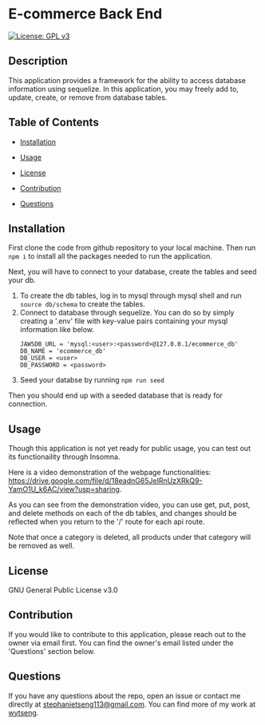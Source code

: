 # E-commerce Back End

[![License: GPL v3](https://img.shields.io/badge/License-GPLv3-blue.svg)](https://www.gnu.org/licenses/gpl-3.0)

## Description 

This application provides a framework for the ability to access database information using sequelize. In this application, you may freely add to, update, create, or remove from database tables. 

## Table of Contents 

* [Installation](#installation) 

* [Usage](#Usage) 

* [License](#license) 

* [Contribution](#contribution) 

* [Questions](#questions) 

## Installation 

First clone the code from github repository to your local machine. Then run ```npm i``` to install all the packages needed to run the application.

Next, you will have to connect to your database, create the tables and seed your db. 
1. To create the db tables, log in to mysql through mysql shell and run ```source db/schema``` to create the tables.
2. Connect to database through sequelize. You can do so by simply creating a '.env' file with key-value pairs containing your mysql information like below. 
    ```
    JAWSDB_URL = 'mysql:<user>:<password>@127.0.0.1/ecommerce_db'
    DB_NAME = 'ecommerce_db'
    DB_USER = <user>
    DB_PASSWORD = <password>
    ```
3. Seed your databse by running ```npm run seed```

Then you should end up with a seeded database that is ready for connection.

## Usage 

Though this application is not yet ready for public usage, you can test out its functionaility through Insomna. 

Here is a video demonstration of the webpage functionalities: https://drive.google.com/file/d/18eadnG65JeIRnUzXRkQ9-YamO1U_k6AC/view?usp=sharing.

As you can see from the demonstration video, you can use get, put, post, and delete methods on each of the db tables, and changes should be reflected when you return to the '/' route for each api route. 

Note that once a category is deleted, all products under that category will be removed as well. 

## License 

GNU General Public License v3.0

## Contribution

If you would like to contribute to this application, please reach out to the owner via email first. You can find the owner's email listed under the 'Questions' section below.  

## Questions 
If you have any questions about the repo, open an issue or contact me directly at stephanietseng113@gmail.com. 
You can find more of my work at [wytseng](https://github.com/wytseng).